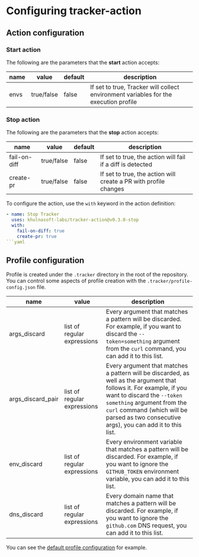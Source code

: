 # Configuring tracker-action

## Action configuration

### Start action
The following are the parameters that the **start** action accepts:

name | value | default | description
--- | --- | --- | ---
envs | true/false | false | If set to true, Tracker will collect environment variables for the execution profile

### Stop action
The following are the parameters that the **stop** action accepts:

name | value | default | description
--- | --- | --- | ---
fail-on-diff | true/false | false | If set to true, the action will fail if a diff is detected
create-pr | true/false | false | If set to true, the action will create a PR with profile changes

To configure the action, use the `with` keyword in the action definition:

```yaml
- name: Stop Tracker
  uses: khulnasoft-labs/tracker-action@v0.3.0-stop
  with:
    fail-on-diff: true
    create-pr: true
```yaml

```

## Profile configuration

Profile is created under the `.tracker` directory in the root of the repository. You can control some aspects of profile creation with the `.tracker/profile-config.json` file.  

name | value | description
--- | --- | ---
args_discard | list of regular expressions | Every argument that matches a pattern will be discarded. For example, if you want to discard the `--token=something` argument from the `curl` command, you can add it to this list.
args_discard_pair | list of regular expressions | Every argument that matches a pattern will be discarded, as well as the argument that follows it. For example, if you want to discard the `--token something` argument from  the `curl` command (which will be parsed as two consecutive args), you can add it to this list.
env_discard | list of regular expressions | Every environment variable that matches a pattern will be discarded. For example, if you want to ignore the `GITHUB_TOKEN` environment variable, you can add it to this list.
dns_discard | list of regular expressions | Every domain name that matches a pattern will be discarded. For example, if you want to ignore the `github.com` DNS request, you can add it to this list.

You can see the [default profile configuration](../profile/profile-config.json) for example.

